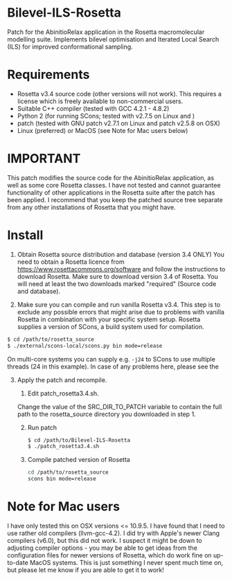 # Bilevel-ILS-Rosetta
Patch for the AbinitioRelax application in the Rosetta macromolecular modelling suite. Implements bilevel optimisation and Iterated Local Search (ILS) for improved conformational sampling.

# Requirements
 - Rosetta v3.4 source code (other versions will not work). This requires a license which is freely available to non-commercial users.
 - Suitable C++ compiler (tested with GCC 4.2.1 - 4.8.2)
 - Python 2 (for running SCons; tested with v2.7.5 on Linux and )
 - patch (tested with GNU patch v2.7.1 on Linux and patch v2.5.8 on OSX)
 - Linux (preferred) or MacOS (see Note for Mac users below)

# IMPORTANT
This patch modifies the source code for the AbinitioRelax application, as well as some core Rosetta classes. I have not tested and cannot guarantee functionality of other applications in the Rosetta suite after the patch has been applied. I recommend that you keep the patched source tree separate from any other installations of Rosetta that you might have.

# Install
1. Obtain Rosetta source distribution and database (version 3.4 ONLY)
You need to obtain a Rosetta licence from https://www.rosettacommons.org/software and follow the instructions to download Rosetta. Make sure to download version 3.4 of Rosetta. You will need at least the two downloads marked "required" (Source code and database).

2. Make sure you can compile and run vanilla Rosetta v3.4.
This step is to exclude any possible errors that might arise due to problems with vanilla Rosetta in combination with your specific system setup.
Rosetta supplies a version of SCons, a build system used for compilation.
```sh
$ cd /path/to/rosetta_source
$ ./external/scons-local/scons.py bin mode=release
```
On multi-core systems you can supply e.g. ``` -j24 ``` to SCons to use multiple threads (24 in this example).
In case of any problems here, please see the 

3. Apply the patch and recompile.
	1. Edit patch_rosetta3.4.sh.
	
	Change the value of the SRC_DIR_TO_PATCH variable to contain the full path to the rosetta_source directory you downloaded in step 1.
	
	2. Run patch
		```sh
		$ cd /path/to/Bilevel-ILS-Rosetta
		$ ./patch_rosetta3.4.sh
		```
	3. Compile patched version of Rosetta
		```sh
		cd /path/to/rosetta_source
		scons bin mode=release
		```
		

# Note for Mac users
I have only tested this on OSX versions <= 10.9.5. I have found that I need to use rather old compilers (llvm-gcc-4.2). I did try with Apple's newer Clang compilers (v6.0), but this did not work. I suspect it might be down to adjusting compiler options - you may be able to get ideas from the configuration files for newer versions of Rosetta, which do work fine on up-to-date MacOS systems. This is just something I never spent much time on, but please let me know if you are able to get it to work!
